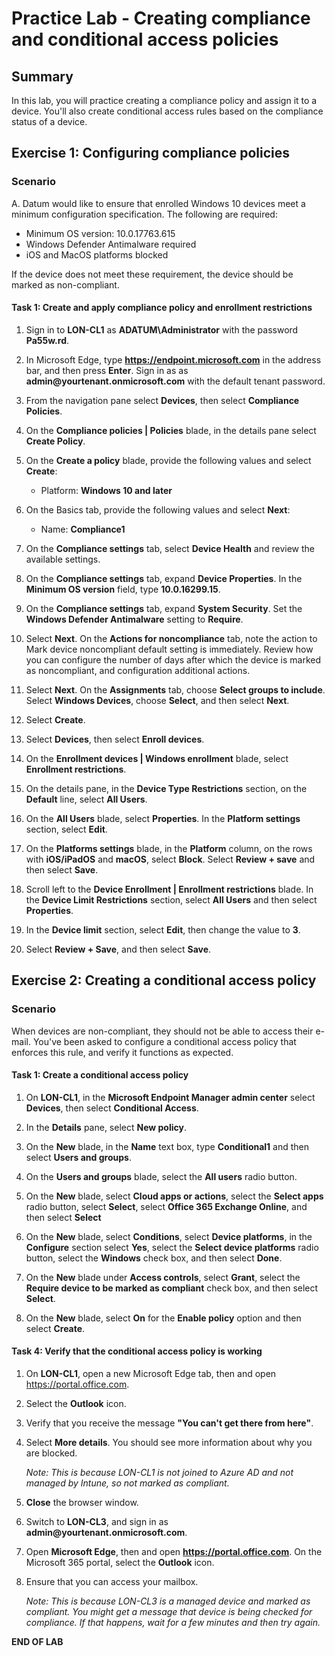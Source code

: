 # Practice Lab - Creating compliance and conditional access policies

## Summary

In this lab, you will practice creating a compliance policy and assign it to a device. You'll also create conditional access rules based on the compliance status of a device. 

## Exercise 1: Configuring compliance policies 

### Scenario

A. Datum would like to ensure that enrolled Windows 10 devices meet a minimum configuration specification.  The following are required:

* Minimum OS version: 10.0.17763.615
* Windows Defender Antimalware required
* iOS and MacOS platforms blocked

If the device does not meet these requirement, the device should be marked as non-compliant.

#### Task 1: Create and apply compliance policy and enrollment restrictions

1.  Sign in to **LON-CL1** as **ADATUM\\Administrator** with the password **Pa55w.rd**. 

2.  In Microsoft Edge, type **https://endpoint.microsoft.com** in the  address bar, and then 
    press **Enter**. Sign in as as **admin\@yourtenant.onmicrosoft.com** with the default tenant password.

3.  From the navigation pane select **Devices**, then select **Compliance Policies**.

4.  On the **Compliance policies | Policies** blade, in the details pane select **Create Policy**.

5.  On the **Create a policy** blade, provide the following values and select **Create**:

    -  Platform: **Windows 10 and later**

6.  On the Basics tab, provide the following values and select **Next**:

    -  Name: **Compliance1**

7.  On the **Compliance settings** tab, select **Device Health** and
    review the available settings.

8.  On the **Compliance settings** tab, expand **Device Properties**. In the **Minimum OS version**
    field, type **10.0.16299.15**.

9.  On the **Compliance settings** tab, expand **System Security**. Set the 
    **Windows Defender Antimalware** setting to **Require**. 

10. Select **Next**. On the **Actions for noncompliance** tab, note the action to Mark device
    noncompliant default setting is immediately. Review how you can configure the number of days after which the device is marked as noncompliant, and configuration additional actions. 

11. Select **Next**. On the **Assignments** tab, choose **Select groups to include**.  Select 
    **Windows Devices**, choose **Select**, and then select **Next**.

12. Select **Create**.

13. Select **Devices**, then select **Enroll devices**.

14. On the **Enrollment devices | Windows enrollment** blade, select **Enrollment restrictions**.

15. On the details pane, in the **Device Type Restrictions** section, on the **Default** line, select
    **All Users**.
    
16. On the **All Users** blade, select **Properties**. In the **Platform settings** section, select **Edit**.

17. On the **Platforms settings** blade, in the **Platform** column, on the rows with **iOS/iPadOS** and **macOS**, select **Block**. Select **Review + save** and then select **Save**.

18. Scroll left to the **Device Enrollment | Enrollment restrictions** blade. 
    In the **Device Limit Restrictions** section, select **All Users** and then select **Properties**.

19. In the **Device limit** section, select **Edit**, then change the value to **3**.  

20. Select **Review + Save**, and then select **Save**.


## Exercise 2: Creating a conditional access policy

### Scenario 

When devices are non-compliant, they should not be able to access their e-mail. You've been asked to configure a conditional access policy that enforces this rule, and verify it functions as expected.

#### Task 1: Create a conditional access policy

1.  On **LON-CL1**, in the **Microsoft Endpoint Manager admin center** select **Devices**, 
    then select **Conditional Access**.

2.  In the **Details** pane, select **New policy**.

3.  On the **New** blade, in the **Name** text box, type **Conditional1** and
    then select **Users and groups**.

4.  On the **Users and groups** blade, select the **All users** radio button.

5.  On the **New** blade, select **Cloud apps or actions**, select the **Select apps** radio
    button, select **Select**, select **Office 365 Exchange Online**, and then select
    **Select**

6.  On the **New** blade, select **Conditions**, select **Device platforms**, in
    the **Configure** section select **Yes**, select the **Select device
    platforms** radio button, select the **Windows** check box, and then select
    **Done**.

7.  On the **New** blade under **Access controls**, select **Grant**, select the
    **Require device to be marked as compliant** check box, and then select
    **Select**.

8.  On the **New** blade, select **On** for the **Enable policy** option and
    then select **Create**.

#### Task 4: Verify that the conditional access policy is working

1.  On **LON-CL1**, open a new Microsoft Edge tab, then and open <https://portal.office.com>.

2.  Select the **Outlook** icon. 

3.  Verify that you receive the message **"You can't get there from here"**.

4.  Select **More details**. You should see more information about why you are
    blocked. 
    
    _Note: This is because LON-CL1 is not joined to Azure AD and not managed
    by Intune, so not marked as compliant._

5.  **Close** the browser window.

6.  Switch to **LON-CL3**, and sign in as **admin\@yourtenant.onmicrosoft.com**. 

7.  Open **Microsoft Edge**, then and open **https://portal.office.com**.
    On the Microsoft 365 portal, select the **Outlook** icon. 

8. Ensure that you can access your mailbox. 

    _Note: This is because LON-CL3 is a managed device and marked as compliant. You might get a message that device is being checked for compliance. If that happens, wait for a few minutes and
    then try again._

**END OF LAB**